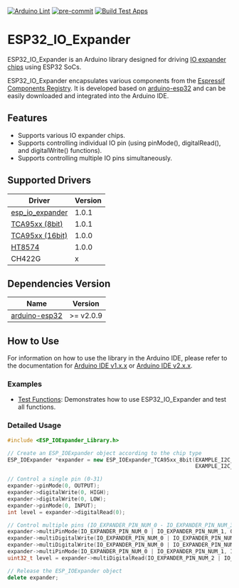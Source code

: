 [![Arduino Lint](https://github.com/esp-arduino-libs/ESP32_IO_Expander/actions/workflows/arduino_lint.yml/badge.svg)](https://github.com/esp-arduino-libs/ESP32_IO_Expander/actions/workflows/arduino_lint.yml) [![pre-commit](https://github.com/esp-arduino-libs/ESP32_IO_Expander/actions/workflows/pre-commit.yml/badge.svg)](https://github.com/esp-arduino-libs/ESP32_IO_Expander/actions/workflows/pre-commit.yml) [![Build Test Apps](https://github.com/esp-arduino-libs/ESP32_IO_Expander/actions/workflows/build_test.yml/badge.svg)](https://github.com/esp-arduino-libs/ESP32_IO_Expander/actions/workflows/build_test.yml)

# ESP32_IO_Expander

ESP32_IO_Expander is an Arduino library designed for driving [IO expander chips](#supported-drivers) using ESP32 SoCs.

ESP32_IO_Expander encapsulates various components from the [Espressif Components Registry](https://components.espressif.com/). It is developed based on [arduino-esp32](https://github.com/espressif/arduino-esp32) and can be easily downloaded and integrated into the Arduino IDE.

## Features

* Supports various IO expander chips.
* Supports controlling individual IO pin (using pinMode(), digitalRead(), and digitalWrite() functions).
* Supports controlling multiple IO pins simultaneously.

## Supported Drivers

|                                               **Driver**                                               | **Version** |
| ------------------------------------------------------------------------------------------------------ | ----------- |
| [esp_io_expander](https://components.espressif.com/components/espressif/esp_io_expander)               | 1.0.1       |
| [TCA95xx (8bit)](https://components.espressif.com/components/espressif/esp_io_expander_tca9554)        | 1.0.1       |
| [TCA95xx (16bit)](https://components.espressif.com/components/espressif/esp_io_expander_tca95xx_16bit) | 1.0.0       |
| [HT8574](https://components.espressif.com/components/espressif/esp_io_expander_ht8574)                 | 1.0.0       |
| CH422G                                                                                                 | x           |

## Dependencies Version

|                          **Name**                           | **Version** |
| ----------------------------------------------------------- | ----------- |
| [arduino-esp32](https://github.com/espressif/arduino-esp32) | >= v2.0.9   |

## How to Use

For information on how to use the library in the Arduino IDE, please refer to the documentation for [Arduino IDE v1.x.x](https://docs.arduino.cc/software/ide-v1/tutorials/installing-libraries) or [Arduino IDE v2.x.x](https://docs.arduino.cc/software/ide-v2/tutorials/ide-v2-installing-a-library).

### Examples

* [Test Functions](examples/TestFunctions): Demonstrates how to use ESP32_IO_Expander and test all functions.

### Detailed Usage

```cpp
#include <ESP_IOExpander_Library.h>

// Create an ESP_IOExpander object according to the chip type
ESP_IOExpander *expander = new ESP_IOExpander_TCA95xx_8bit(EXAMPLE_I2C_NUM_0, ESP_IO_EXPANDER_I2C_TCA9554_ADDRESS_000,
                                                           EXAMPLE_I2C_SCL_PIN, EXAMPLE_I2C_SDA_PIN);

// Control a single pin (0-31)
expander->pinMode(0, OUTPUT);
expander->digitalWrite(0, HIGH);
expander->digitalWrite(0, LOW);
expander->pinMode(0, INPUT);
int level = expander->digitalRead(0);

// Control multiple pins (IO_EXPANDER_PIN_NUM_0 - IO_EXPANDER_PIN_NUM_31)
expander->multiPinMode(IO_EXPANDER_PIN_NUM_0 | IO_EXPANDER_PIN_NUM_1, OUTPUT);
expander->multiDigitalWrite(IO_EXPANDER_PIN_NUM_0 | IO_EXPANDER_PIN_NUM_1, HIGH);
expander->multiDigitalWrite(IO_EXPANDER_PIN_NUM_0 | IO_EXPANDER_PIN_NUM_1, LOW);
expander->multiPinMode(IO_EXPANDER_PIN_NUM_0 | IO_EXPANDER_PIN_NUM_1, INPUT);
uint32_t level = expander->multiDigitalRead(IO_EXPANDER_PIN_NUM_2 | IO_EXPANDER_PIN_NUM_3);

// Release the ESP_IOExpander object
delete expander;
```
